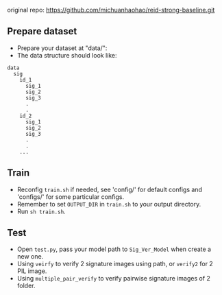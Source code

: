 original repo: https://github.com/michuanhaohao/reid-strong-baseline.git  

## Prepare dataset
* Prepare your dataset at "data/":  
* The data structure should look like:  
```
data
  sig  
    id_1
      sig_1
      sig_2
      sig_3
      .
      .  
    id_2
      sig_1
      sig_2
      sig_3
      .
      .  
    ...
```
## Train
* Reconfig `train.sh` if needed, see 'config/' for default configs and 'configs/' for some particular configs.  
* Remember to set `OUTPUT_DIR` in `train.sh` to your output directory.   
* Run `sh train.sh`.  

## Test
* Open `test.py`, pass your model path to `Sig_Ver_Model` when create a new one.  
* Using `veirfy` to verify 2 signature images using path, or `verify2` for 2 PIL image.  
* Using `multiple_pair_verify` to verify pairwise signature images of 2 folder.  
